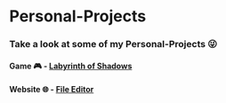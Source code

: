 # Personal-Projects
### Take a look at some of my Personal-Projects 😜
#### Game 🎮 - [Labyrinth of Shadows](https://github.com/Guilhermepp4/Labyrinth-of-Shadows) 
#### Website 🌐 - [File Editor](https://github.com/Guilhermepp4/File-Editor)

